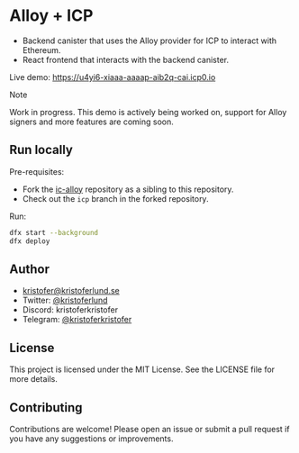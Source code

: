 # Alloy + ICP

- Backend canister that uses the Alloy provider for ICP to interact with Ethereum.
- React frontend that interacts with the backend canister.

Live demo: https://u4yi6-xiaaa-aaaap-aib2q-cai.icp0.io

> [!NOTE]  
> Work in progress. This demo is actively being worked on, support for Alloy signers and more features are coming soon.

## Run locally

Pre-requisites:

- Fork the [ic-alloy](https://github.com/kristoferlund/ic-alloy) repository as a sibling to this repository.
- Check out the `icp` branch in the forked repository.

Run:

```bash
dfx start --background
dfx deploy
```

## Author

- [kristofer@kristoferlund.se](mailto:kristofer@kristoferlund.se)
- Twitter: [@kristoferlund](https://twitter.com/kristoferlund)
- Discord: kristoferkristofer
- Telegram: [@kristoferkristofer](https://t.me/kristoferkristofer)

## License

This project is licensed under the MIT License. See the LICENSE file for more details.

## Contributing

Contributions are welcome! Please open an issue or submit a pull request if you have any suggestions or improvements.
